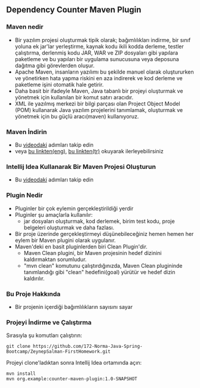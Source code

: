 
## Dependency Counter Maven Plugin

### Maven nedir
- Bir yazılım projesi oluşturmak tipik olarak; bağımlılıkları indirme, bir sınıf yoluna ek jar'lar yerleştirme, kaynak kodu ikili kodda derleme, testler çalıştırma, derlenmiş kodu JAR, WAR ve ZIP dosyaları gibi yapılara paketleme ve bu yapıları bir uygulama sunucusuna veya deposuna dağıtma gibi görevlerden oluşur. 
- Apache Maven, insanların yazılımı bu şekilde manuel olarak oluştururken ve yönetirken hata yapma riskini en aza indirerek ve kod derleme ve paketleme işini otomatik hale getirir.
- Daha basit bir ifadeyle Maven, Java tabanlı bir projeyi oluşturmak ve yönetmek için kullanılan bir komut satırı aracıdır. 
- XML ile yazılmış merkezi bir bilgi parçası olan Project Object Model (POM) kullanarak Java yazılım projelerini tanımlamak, oluşturmak ve yönetmek için bu güçlü aracı(maven) kullanıyoruz.

### Maven İndirin
- Bu [videodaki](https://toolsqa.com/maven/how-to-install-maven-on-windows/) adımları takip edin
- veya [bu linkten(eng)](https://toolsqa.com/maven/how-to-install-maven-on-windows/), 
[bu linkten(tr)](http://kod5.org/apache-maven-tanitim-ve-kurulum/) okuyarak ilerleyebilirsiniz

### Intellij Idea Kullanarak Bir Maven Projesi Oluşturun
- Bu [videodaki](https://www.youtube.com/watch?v=dxn5DsMWhGY) adımları takip edin

### Plugin Nedir
- Pluginler bir çok eylemin gerçekleştirildiği yerdir
- Pluginler şu amaçlarla kullanılır:
    - jar dosyaları oluşturmak, kod derlemek, birim test kodu, proje belgeleri oluşturmak ve daha fazlası. 
- Bir proje üzerinde gerçekleştirmeyi düşünebileceğiniz hemen hemen her eylem bir Maven plugini olarak uygulanır.
- Maven'deki en basit pluginlerden biri Clean Plugin'dir. 
    - Maven Clean plugini, bir Maven projesinin hedef dizinini kaldırmaktan sorumludur. 
    - "mvn clean" komutunu çalıştırdığınızda, Maven Clean plugininde tanımlandığı gibi "clean" hedefini(goal) yürütür ve hedef dizin kaldırılır. 

### Bu Proje Hakkında
- Bir projenin içerdiği bağımlılıkların sayısını sayar

### Projeyi İndirme ve Çalıştırma
Sırasıyla şu komutları çalıştırın:
```
git clone https://github.com/172-Norma-Java-Spring-Bootcamp/ZeynepSalman-FirstHomework.git
```
Projeyi clone'ladıktan sonra Intellij Idea ortamında açın:

```
mvn install
mvn org.example:counter-maven-plugin:1.0-SNAPSHOT
```
### 
